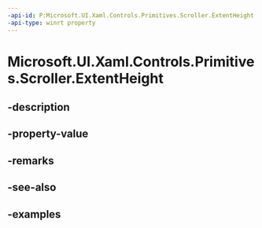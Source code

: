 ```yaml
---
-api-id: P:Microsoft.UI.Xaml.Controls.Primitives.Scroller.ExtentHeight
-api-type: winrt property
---
```


# Microsoft.UI.Xaml.Controls.Primitives.Scroller.ExtentHeight

<!--
public double ExtentHeight { get; }
-->


## -description

## -property-value

## -remarks

## -see-also

## -examples


